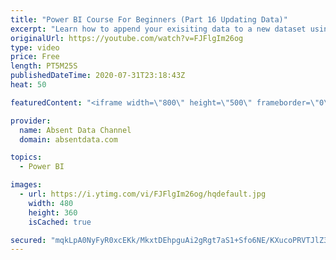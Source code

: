 ```yaml
---
title: "Power BI Course For Beginners (Part 16 Updating Data)"
excerpt: "Learn how to append your exisiting data to a new dataset using the Query Editor in Power BI."
originalUrl: https://youtube.com/watch?v=FJFlgIm26og
type: video
price: Free
length: PT5M25S
publishedDateTime: 2020-07-31T23:18:43Z
heat: 50

featuredContent: "<iframe width=\"800\" height=\"500\" frameborder=\"0\" src=\"https://www.youtube.com/embed/FJFlgIm26og\" allow=\"accelerometer; autoplay; encrypted-media; gyroscope; picture-in-picture\" allowfullscreen></iframe>"

provider:
  name: Absent Data Channel
  domain: absentdata.com

topics:
  - Power BI

images:
  - url: https://i.ytimg.com/vi/FJFlgIm26og/hqdefault.jpg
    width: 480
    height: 360
    isCached: true

secured: "mqkLpA0NyFyR0xcEKk/MkxtDEhpguAi2gRgt7aS1+Sfo6NE/KXucoPRVTJlZ3R0URdZM4dPne64yg++R5fNiX+2eCZPdW7Q+F5fAhAi2p7G+o8qshSirZACKESRe5V3qmKaRc3DnCBu/ZsLottptjZY0yDu/5IijBSGHR6hOcE9pi0qpWb2gMZ14Esops/U9reZKX4biDFo6/BjVCFvNJgAFmStLkpMPyQ4aIpFIgdM/w2eGzxc/hyVePnQ4LTT/K2y9SQMk6SQxT5ya3DGvdR6ecQDYMApPuzd+LyDozYPN/rSh2VzmPwx7P2nT22qubQdMIFpZ/qnk0WuyRySqleEK7dWaItU1Vh8rpvURWYNJYUWjQvTVchSSlc+NXg8F5KJ5m4+PjqCSElgy0H9UqoIoMBDn1xm6Z2yA5vlo8oI=;a3W8mDPlrQ0eDH1r37RbLg=="
---
```


